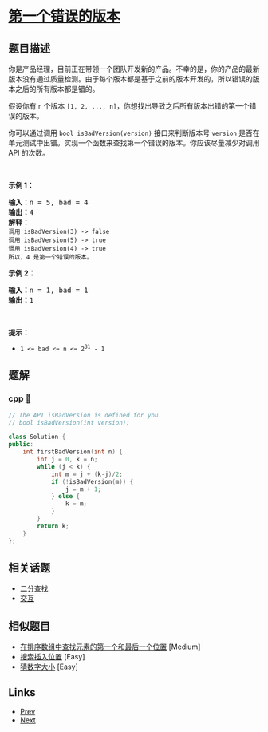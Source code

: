 
# [第一个错误的版本](https://leetcode-cn.com/problems/first-bad-version)

## 题目描述

<p>你是产品经理，目前正在带领一个团队开发新的产品。不幸的是，你的产品的最新版本没有通过质量检测。由于每个版本都是基于之前的版本开发的，所以错误的版本之后的所有版本都是错的。</p>

<p>假设你有 <code>n</code> 个版本 <code>[1, 2, ..., n]</code>，你想找出导致之后所有版本出错的第一个错误的版本。</p>

<p>你可以通过调用 <code>bool isBadVersion(version)</code> 接口来判断版本号 <code>version</code> 是否在单元测试中出错。实现一个函数来查找第一个错误的版本。你应该尽量减少对调用 API 的次数。</p>
 

<p><strong>示例 1：</strong></p>

<pre>
<strong>输入：</strong>n = 5, bad = 4
<strong>输出：</strong>4
<strong>解释：</strong>
<code>调用 isBadVersion(3) -> false 
调用 isBadVersion(5) -> true 
调用 isBadVersion(4) -> true</code>
<code>所以，4 是第一个错误的版本。</code>
</pre>

<p><strong>示例 2：</strong></p>

<pre>
<strong>输入：</strong>n = 1, bad = 1
<strong>输出：</strong>1
</pre>

<p> </p>

<p><strong>提示：</strong></p>

<ul>
	<li><code>1 <= bad <= n <= 2<sup>31</sup> - 1</code></li>
</ul>


## 题解

### cpp [🔗](first-bad-version.cpp) 
```cpp
// The API isBadVersion is defined for you.
// bool isBadVersion(int version);

class Solution {
public:
    int firstBadVersion(int n) {
        int j = 0, k = n;
        while (j < k) {
            int m = j + (k-j)/2;
            if (!isBadVersion(m)) {
                j = m + 1;
            } else {
                k = m;
            }
        }
        return k;
    }
};
```


## 相关话题

- [二分查找](../../tags/binary-search.md) 
- [交互](../../tags/interactive.md) 


## 相似题目

- [在排序数组中查找元素的第一个和最后一个位置](../find-first-and-last-position-of-element-in-sorted-array/README.md)  [Medium] 
- [搜索插入位置](../search-insert-position/README.md)  [Easy] 
- [猜数字大小](../guess-number-higher-or-lower/README.md)  [Easy] 


## Links

- [Prev](../closest-binary-search-tree-value/README.md) 
- [Next](../perfect-squares/README.md) 

